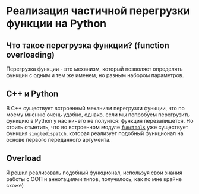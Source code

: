 # Реализация частичной перегрузки функции на Python

## Что такое перегрузка функции? (function overloading)
Перегрузка функции - это механизм, который позволяет определять функции с одним и тем же именем, но разным набором параметров.

## C++ и Python
В C++ существует встроенный механизм перегрузки функции, что по моему мнению очень удобно, однако, если мы попробуем перегрузить функцию в Python у нас ничего не полуится: функция перезапишется.
Но стоить отметить, что во встроенном модуле <a href="https://github.com/python/cpython/blob/main/Lib/functools.py"><code>functools</code></a> уже существует функция <code>singledispatch</code>, которая реализует
подобный функционал на основе первого переданного аргумента.

## Overload
Я решил реализовать подобный функционал, используя свои знания работы с ООП и аннотациями типов, получилось, как по мне крайне схоже)
